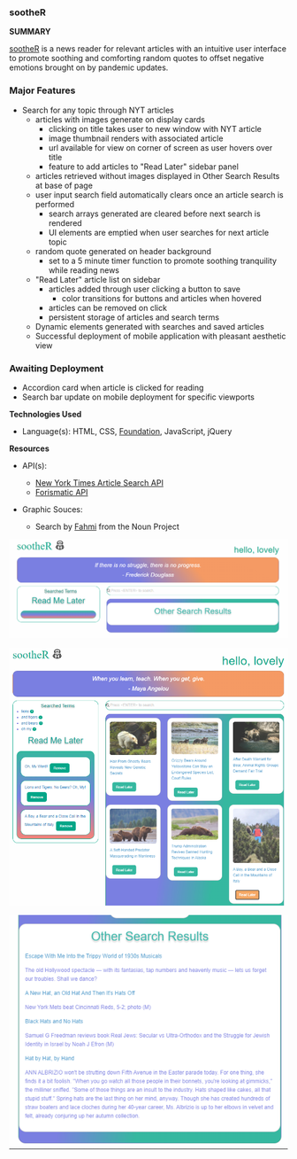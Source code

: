 ### sootheR

**SUMMARY**

[sootheR](https://devmadia.github.io/soother/) is a news reader for relevant articles with an intuitive user interface to promote soothing and comforting random quotes to offset negative emotions brought on by pandemic updates.

### Major Features
- Search for any topic through NYT articles
  - articles with images generate on display cards
    - clicking on title takes user to new window with NYT article
    - image thumbnail renders with associated article
    - url available for view on corner of screen as user hovers over title
    - feature to add articles to "Read Later" sidebar panel
  - articles retrieved without images displayed in Other Search Results at base of page
  - user input search field automatically clears once an article search is performed
    - search arrays generated are cleared before next search is rendered
    - UI elements are emptied when user searches for next article topic
  - random quote generated on header background
    - set to a 5 minute timer function to promote soothing tranquility while reading news
  - "Read Later" article list on sidebar
    - articles added through user clicking a button to save
      - color transitions for buttons and articles when hovered
    - articles can be removed on click
    - persistent storage of articles and search terms
  - Dynamic elements generated with searches and saved articles
  - Successful deployment of mobile application with pleasant aesthetic view

### Awaiting Deployment
- Accordion card when article is clicked for reading
- Search bar update on mobile deployment for specific viewports

**Technologies Used**
- Language(s): HTML, CSS, [Foundation](https://get.foundation/), JavaScript, jQuery

**Resources**
- API(s):
  - [New York Times Article Search API](https://developer.nytimes.com/)
  - [Forismatic API](https://forismatic.com/en/api/)

- Graphic Souces:
  - Search by [Fahmi](https://thenounproject.com/term/search/3205241/) from the Noun Project

![Screenshot of sootheR](https://github.com/Devmadia/soother/blob/master/assets/images/sootheR01.png?raw=true)

![Screenshot of sootheR](https://github.com/Devmadia/soother/blob/master/assets/images/sootheR2.png?raw=true)

![Screenshot of sootheR](https://github.com/Devmadia/soother/blob/master/assets/images/sootheR3.png?raw=true)
